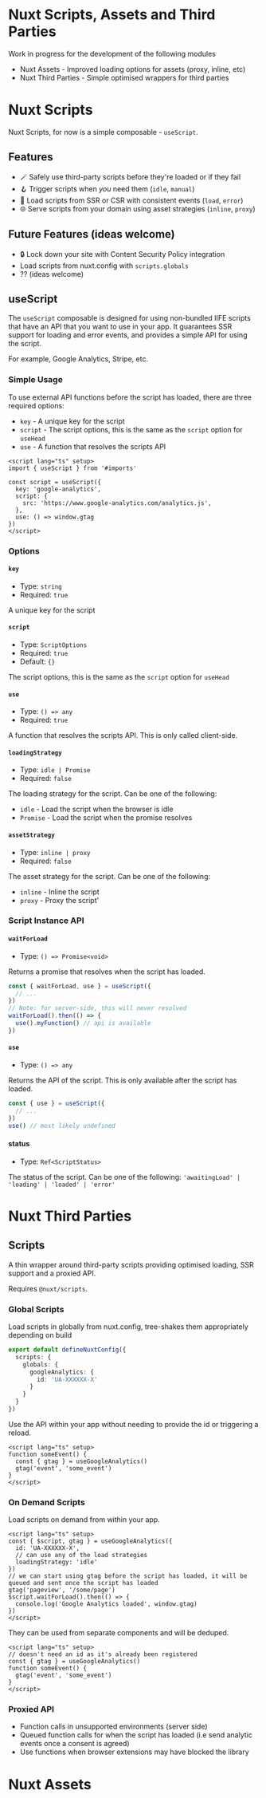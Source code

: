 # Nuxt Scripts, Assets and Third Parties

Work in progress for the development of the following modules
- Nuxt Assets - Improved loading options for assets (proxy, inline, etc)
- Nuxt Third Parties - Simple optimised wrappers for third parties

# Nuxt Scripts

Nuxt Scripts, for now is a simple composable - `useScript`.

## Features

- 🪄 Safely use third-party scripts before they're loaded or if they fail
- 🪝 Trigger scripts when _you_ need them (`idle`, `manual`)
- 💎 Load scripts from SSR or CSR with consistent events (`load`, `error`)
- 🌐 Serve scripts from your domain using asset strategies (`inline`, `proxy`)

## Future Features (ideas welcome)

- 🔒 Lock down your site with Content Security Policy integration
- Load scripts from nuxt.config with `scripts.globals`
- ?? (ideas welcome)


## useScript

The `useScript` composable is designed for
using non-bundled IIFE scripts that have an API that you want to use in your app. It guarantees SSR support for loading and 
error events, and provides a simple API for using the script.

For example, Google Analytics, Stripe, etc.

### Simple Usage

To use external API functions before the script has loaded, there are three required options:
- `key` - A unique key for the script
- `script` - The script options, this is the same as the `script` option for `useHead`
- `use` - A function that resolves the scripts API

```vue
<script lang="ts" setup>
import { useScript } from '#imports'

const script = useScript({
  key: 'google-analytics',
  script: {
    src: 'https://www.google-analytics.com/analytics.js',
  },
  use: () => window.gtag
})
</script>
```

### Options

#### `key`

- Type: `string`
- Required: `true`

A unique key for the script

#### `script`

- Type: `ScriptOptions`
- Required: `true`
- Default: `{}`

The script options, this is the same as the `script` option for `useHead`

#### `use`

- Type: `() => any`
- Required: `true`

A function that resolves the scripts API. This is only called client-side.

#### `loadingStrategy`

- Type: `idle | Promise`
- Required: `false`

The loading strategy for the script. Can be one of the following:
- `idle` - Load the script when the browser is idle
- `Promise` - Load the script when the promise resolves

#### `assetStrategy`

- Type: `inline | proxy`
- Required: `false`

The asset strategy for the script. Can be one of the following:
- `inline` - Inline the script
- `proxy` - Proxy the script'

### Script Instance API

#### `waitForLoad`

- Type: `() => Promise<void>`

Returns a promise that resolves when the script has loaded.

```ts
const { waitForLoad, use } = useScript({
  // ...
})
// Note: for server-side, this will never resolved 
waitForLoad().then(() => {
  use().myFunction() // api is available
})
```

#### `use`

- Type: `() => any`

Returns the API of the script. This is only available after the script has loaded.

```ts
const { use } = useScript({
  // ...
})
use() // most likely undefined
```

#### status

- Type: `Ref<ScriptStatus>`

The status of the script. Can be one of the following: `'awaitingLoad' | 'loading' | 'loaded' | 'error'`

# Nuxt Third Parties

## Scripts

A thin wrapper around third-party scripts providing optimised loading, SSR support and a proxied API.

Requires `@nuxt/scripts`.

### Global Scripts

Load scripts in globally from nuxt.config, tree-shakes them appropriately depending on build

```ts
export default defineNuxtConfig({
  scripts: {
    globals: {
      googleAnalytics: {
        id: 'UA-XXXXXX-X'
      }
    }
  }
})
```

Use the API within your app without needing to provide the id or triggering a reload.

```vue
<script lang="ts" setup>
function someEvent() {
  const { gtag } = useGoogleAnalytics()
  gtag('event', 'some_event')
}
</script>
```

### On Demand Scripts

Load scripts on demand from within your app.

```vue
<script lang="ts" setup>
const { $script, gtag } = useGoogleAnalytics({
  id: 'UA-XXXXXX-X',
  // can use any of the load strategies
  loadingStrategy: 'idle'
})
// we can start using gtag before the script has loaded, it will be queued and sent once the script has loaded
gtag('pageview', '/some/page')
$script.waitForLoad().then(() => {
  console.log('Google Analytics loaded', window.gtag)
})
</script>
```

They can be used from separate components and will be deduped.

```vue
<script lang="ts" setup>
// doesn't need an id as it's already been registered
const { gtag } = useGoogleAnalytics()
function someEvent() {
  gtag('event', 'some_event')
}
</script>
```

### Proxied API

- Function calls in unsupported environments (server side)
- Queued function calls for when the script has loaded (i.e send analytic events once a consent is agreed)
- Use functions when browser extensions may have blocked the library 

# Nuxt Assets

## 
